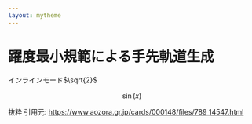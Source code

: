 ```yaml
---
layout: mytheme
---
```


# 躍度最小規範による手先軌道生成
インラインモード$\sqrt{2}$

$$
\sin(x)
$$

抜粋 引用元: https://www.aozora.gr.jp/cards/000148/files/789_14547.html
